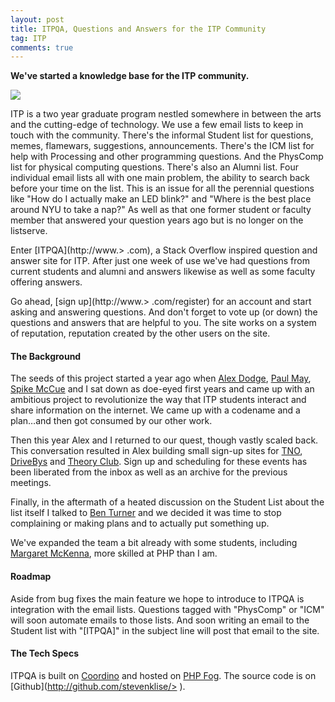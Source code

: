```yaml
---
layout: post
title: ITPQA, Questions and Answers for the ITP Community
tag: ITP
comments: true
---
```


**We've started a knowledge base for the ITP community.**

![](http://sklise.s3.amazonaws.com/itp/20111120-itpqabeta.png)

ITP is a two year graduate program nestled somewhere in between the arts and the cutting-edge of technology. We use a few email lists to keep in touch with the community. There's the informal Student list for questions, memes, flamewars, suggestions, announcements. There's the ICM list for help with Processing and other programming questions. And the PhysComp list for physical computing questions. There's also an Alumni list. Four individual email lists all with one main problem, the ability to search back before your time on the list. This is an issue for all the perennial questions like "How do I actually make an LED blink?" and "Where is the best place around NYU to take a nap?" As well as that one former student or faculty member that answered your question years ago but is no longer on the listserve.

Enter [ITPQA](http://www.> </iframe>.com), a Stack Overflow inspired question and answer site for ITP. After just one week of use we've had questions from current students and alumni and answers likewise as well as some faculty offering answers.

Go ahead, [sign up](http://www.> </iframe>.com/register) for an account and start asking and answering questions. And don't forget to vote up (or down) the questions and answers that are helpful to you. The site works on a system of reputation, reputation created by the other users on the site.

#### The Background

The seeds of this project started a year ago when [Alex Dodge](http://alexdodge.com/), [Paul May](http://paulmay.org/), [Spike McCue](http://iamspikemccue.com/) and I sat down as doe-eyed first years and came up with an ambitious project to revolutionize the way that ITP students interact and share information on the internet. We came up with a codename and a plan…and then got consumed by our other work.

Then this year Alex and I returned to our quest, though vastly scaled back. This conversation resulted in Alex building small sign-up sites for [TNO](http://itp.nyu.edu/tno/), [DriveBys](http://itp.nyu.edu/driveby/) and [Theory Club](http://itp.nyu.edu/theoryclub/). Sign up and scheduling for these events has been liberated from the inbox as well as an archive for the previous meetings.

Finally, in the aftermath of a heated discussion on the Student List about the list itself I talked to [Ben Turner](http://benturner.com/) and we decided it was time to stop complaining or making plans and to actually put something up.

We've expanded the team a bit already with some students, including [Margaret McKenna](http://www.mlmckenna.com/), more skilled at PHP than I am.

#### Roadmap

Aside from bug fixes the main feature we hope to introduce to ITPQA is integration with the email lists. Questions tagged with "PhysComp" or "ICM" will soon automate emails to those lists. And soon writing an email to the Student list with "[ITPQA]" in the subject line will post that email to the site.

#### The Tech Specs

ITPQA is built on [Coordino](https://github.com/Datawalke/Coordino) and hosted on [PHP Fog](https://phpfog.com/). The source code is on [Github](http://github.com/stevenklise/> </iframe>).